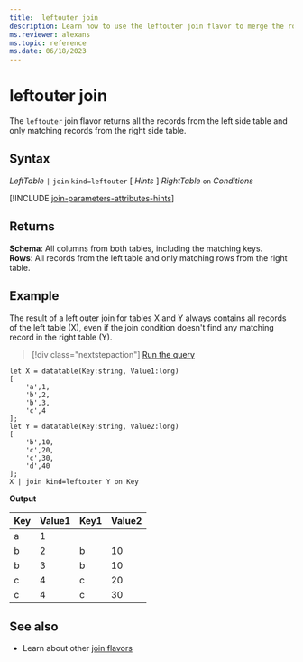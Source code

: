 ```yaml
---
title:  leftouter join
description: Learn how to use the leftouter join flavor to merge the rows of two tables. 
ms.reviewer: alexans
ms.topic: reference
ms.date: 06/18/2023
---
```


# leftouter join

The `leftouter` join flavor returns all the records from the left side table and only matching records from the right side table.

## Syntax

*LeftTable* `|` `join` `kind=leftouter` [ *Hints* ] *RightTable* `on` *Conditions*

[!INCLUDE [join-parameters-attributes-hints](../../includes/join-parameters-attributes-hints.md)]

## Returns

**Schema**: All columns from both tables, including the matching keys.  
**Rows**: All records from the left table and only matching rows from the right table.

## Example

The result of a left outer join for tables X and Y always contains all records of the left table (X), even if the join condition doesn't find any matching record in the right table (Y).

> [!div class="nextstepaction"]
> <a href="https://dataexplorer.azure.com/clusters/help/databases/Samples?query=H4sIAAAAAAAAA8tJLVGIULBVSEksAcKknFQN79RKq+KSosy8dB2FsMSc0lRDq5z8vHRNrmguBSBQT1TXMdSBMJPUdYwQTGMoM1ldx4Qr1porB2h0JH6jjVCNBhpiaIAwxQiJbQxjpwBNNwAZH6FQo5CVn5mnkJ2Zl2Kbk5pWkl9akloEtDI/TwFoEwD4dnPs2gAAAA==" target="_blank">Run the query</a>

```kusto
let X = datatable(Key:string, Value1:long)
[
    'a',1,
    'b',2,
    'b',3,
    'c',4
];
let Y = datatable(Key:string, Value2:long)
[
    'b',10,
    'c',20,
    'c',30,
    'd',40
];
X | join kind=leftouter Y on Key
```

**Output**

|Key|Value1|Key1|Value2|
|---|---|---|---|
|a|1|||
|b|2|b|10|
|b|3|b|10|
|c|4|c|20|
|c|4|c|30|

## See also

* Learn about other [join flavors](joinoperator.md#returns)
